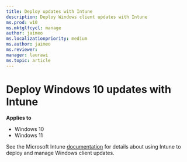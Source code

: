 ```yaml
---
title: Deploy updates with Intune
description: Deploy Windows client updates with Intune
ms.prod: w10
ms.mktglfcycl: manage
author: jaimeo
ms.localizationpriority: medium
ms.author: jaimeo
ms.reviewer: 
manager: laurawi
ms.topic: article
---
```


# Deploy Windows 10 updates with Intune

**Applies to**

-   Windows 10
-   Windows 11

See the Microsoft Intune [documentation](/mem/intune/protect/windows-update-for-business-configure#windows-10-feature-updates) for details about using Intune to deploy and manage Windows client updates.